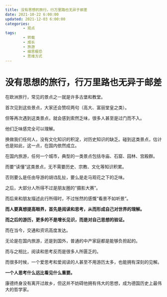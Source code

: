 ```yaml
---
title: 没有思想的旅行，行万里路也无异于邮差
date: 2021-10-22 6:00:00
updated: 2021-12-03 6:00:00
categories:
        - 观点
tags:
        - 转载
        - 成长
        - 旅游
        - 细思极恐
        - 思维方式
---
```


# 没有思想的旅行，行万里路也无异于邮差

在欧洲旅行，常见的景点之一就是许多古堡和教堂。

首次见到这些景点，大家还会赞叹两句（高大、富丽堂皇之类）。

但等再次遇到这类景点，就会感到索然乏味，很多人甚至是过门而不入。

他们乏味感完全可以理解。

换做我们任何人，没有文化知识的积淀，对历史知识的缺乏。碰到这类景点，估计也是如此，这一点，在国内依然成立。

在国内旅游，任何一个城市，典型的一类景点包括寺庙、石窟、园林、宫殿群。

而要“读懂”这类景点，无不需要历史、宗教、文化等知识积累。

否则要么是任由导游的胡诌乱扯，要么是走马观花之下的乏味。

之后，大部分人所得不过是朋友圈的“摄影大赛”。

而后来和朋友描述此行所得时，不过怅然的感慨“看景不如听景”。

**而人要真想提高眼界，首先是阅读和思考，从而形成自己对世界的理解。**

**而之后的游历，更多的不是增长见识，而是对自己思想的验证。**

而在当今，交通和资讯高度发达。

无论是在国内旅游，还是到国外，普通的中产家庭都是能够负担起的。

而与之相比，阅读和思考反而是很多人所匮乏的。

而很多时候，一个爱思考和爱阅读的人甚至不用游历太多，也能拥有深刻的见解。

**一个人思考什么远比看见什么重要。**

康德终身没有离开过故乡，但这并不妨碍他拥有伟大的思想，成为德国历史上最伟大的哲学家。
